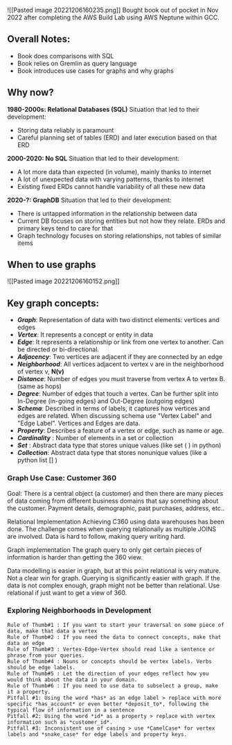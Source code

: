 ![[Pasted image 20221206160235.png]]
Bought book out of pocket in Nov 2022 after completing the AWS Build Lab using AWS Neptune within GCC.

## Overall Notes:
* Book does comparisons with SQL 
* Book relies on Gremlin as query language
* Book introduces use cases for graphs and why graphs

## Why now?
**1980-2000s: Relational Databases (SQL)**
Situation that led to their development: 
* Storing data reliably is paramount
* Careful planning set of tables (ERD) and later execution based on that ERD

**2000-2020: No SQL**
Situation that led to their development:
* A lot more data than expected (in volume), mainly thanks to internet
* A lot of unexpected data with varying patterns, thanks to internet
* Existing fixed ERDs cannot handle variability of all these new data

**2020-?: GraphDB**
Situation that led to their development:
* There is untapped information in the relationship between data
* Current DB focuses on storing entities but not how they relate. ERDs and primary keys tend to care for that
* Graph technology focuses on storing relationships, not tables of similar items


## When to use graphs
![[Pasted image 20221206160152.png]]

## Key graph concepts:
* ***Graph***: Representation of data with two distinct elements: vertices and edges
* ***Vertex***: It represents a concept or entity in data
* ***Edge***: It represents a relationship or link from one vertex to another. Can be directed or bi-directional.
* ***Adjacency***: Two vertices are adjacent if they are connected by an edge
* ***Neighborhood***: All vertices adjacent to vertex v are in the neighborhood of vertex v, **N(v)**
* ***Distance***: Number of edges you must traverse from vertex A to vertex B. (same as hops)
* ***Degree***: Number of edges that touch a vertex. Can be further split into In-Degree (in-going edges) and Out-Degree (outgoing edges)
* ***Schema***: Described in terms of labels, it captures how vertices and edges are related. When discussing schema use "Vertex Label" and "Edge Label". Vertices and Edges are data.
* ***Property***: Describes a feature of a vertex or edge, such as name or age.   
* ***Cardinality*** : Number of elements in a set or collection
* ***Set*** : Abstract data type that stores unique values (like set ( ) in python)
* ***Collection***: Abstract data type that stores nonunique values (like a python list [] )


### Graph Use Case: Customer 360
Goal: There is a central object (a customer) and then there are many pieces of data coming from different business domains that say something about the customer. Payment details, demographic, past purchases, address, etc..

Relational Implementation
Achieving C360 using data warehouses has been done. The challenge comes when querying relationally as multiple JOINS are involved. Data is hard to follow, making query writing hard.

Graph implementation
The graph query to only get certain pieces of information is harder than getting the 360 view.

Data modelling is easier in graph, but at this point relational is very mature. Not a clear win for graph. Querying is significantly easier with graph. If the data is not complex enough, graph might not be better than relational. Use relational if just want to get a view of 360.

### Exploring Neighborhoods in Development

	Rule of Thumb#1 : If you want to start your traversal on some piece of data, make that data a vertex
	Rule of Thumb#2 : If you need the data to connect concepts, make that data an edge
	Rule of Thumb#3 : Vertex-Edge-Vertex should read like a sentence or phrase from your queries.
	Rule of Thumb#4 : Nouns or concepts should be vertex labels. Verbs should be edge labels.
	Rule of Thumb#5 : Let the direction of your edges reflect how you would think about the data in your domain.
	Rule of Thumb#6 : If you need to use data to subselect a group, make it a property.
	Pitfall #1: Using the word *has* as an edge label > replace with more specific *has_account* or even better *deposit_to*, following the typical flow of information in a sentence
	Pitfall #2: Using the word *id* as a property > replace with vertex information such as *customer_id*.
	Pitfall #3: Inconsistent use of casing > use *CamelCase* for vertex labels and *snake_case* for edge labels and property keys.

